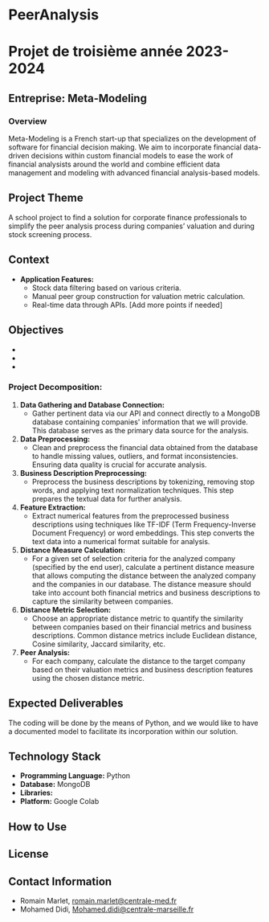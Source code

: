 # PeerAnalysis

# Projet de troisième année 2023-2024

## Entreprise: Meta-Modeling

### Overview
Meta-Modeling is a French start-up that specializes on the development of software for financial decision making. We aim to incorporate financial data-driven decisions within custom financial models to ease the work of financial analysists around the world and combine efficient data management and modeling with advanced financial analysis-based models.
## Project Theme
A school project to find a solution for corporate finance professionals to simplify the peer analysis process during companies’ valuation and during stock screening process.

## Context
- **Application Features:**
    - Stock data filtering based on various criteria.
    - Manual peer group construction for valuation metric calculation.
    - Real-time data through APIs.
    [Add more points if needed]

## Objectives

*
*
*

### Project Decomposition:
1. **Data Gathering and Database Connection:**
    - Gather pertinent data via our API and connect directly to a MongoDB database containing companies' information that we will provide. This database serves as the primary data source for the analysis.
2. **Data Preprocessing:**
    - Clean and preprocess the financial data obtained from the database to handle missing values, outliers, and format inconsistencies. Ensuring data quality is crucial for accurate analysis.
3. **Business Description Preprocessing:**
    - Preprocess the business descriptions by tokenizing, removing stop words, and applying text normalization techniques. This step prepares the textual data for further analysis.
4. **Feature Extraction:**
    - Extract numerical features from the preprocessed business descriptions using techniques like TF-IDF (Term Frequency-Inverse Document Frequency) or word embeddings. This step converts the text data into a numerical format suitable for analysis.
5. **Distance Measure Calculation:**
    - For a given set of selection criteria for the analyzed company (specified by the end user), calculate a pertinent distance measure that allows computing the distance between the analyzed company and the companies in our database. The distance measure should take into account both financial metrics and business descriptions to capture the similarity between companies.
6. **Distance Metric Selection:**
    - 	Choose an appropriate distance metric to quantify the similarity between companies based on their financial metrics and business descriptions. Common distance metrics include Euclidean distance, Cosine similarity, Jaccard similarity, etc.
7. **Peer Analysis:**
    - 	For each company, calculate the distance to the target company based on their valuation metrics and business description features using the chosen distance metric.

## Expected Deliverables
The coding will be done by the means of Python, and we would like to have a documented model to facilitate its incorporation within our solution. 
## Technology Stack
- **Programming Language:** Python
- **Database:** MongoDB
- **Libraries:** 
- **Platform:** Google Colab

## How to Use

## License

## Contact Information
* Romain Marlet, romain.marlet@centrale-med.fr
* Mohamed Didi, Mohamed.didi@centrale-marseille.fr

